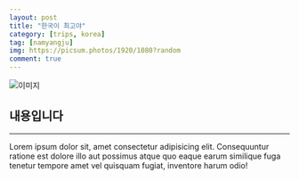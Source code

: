 ```yaml
---
layout: post
title: "한국이 최고야"
category: [trips, korea]
tag: [namyangju]
img: https://picsum.photos/1920/1080?random
comment: true
---
```


![이미지]({{page.img}})

## 내용입니다

---

Lorem ipsum dolor sit, amet consectetur adipisicing elit. Consequuntur ratione est dolore illo aut possimus atque quo eaque earum similique fuga tenetur tempore amet vel quisquam fugiat, inventore harum odio!<br>
